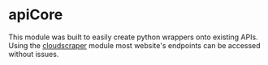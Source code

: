 # apiCore

This module was built to easily create python wrappers onto existing APIs.
Using the [cloudscraper](https://github.com/VeNoMouS/cloudscraper) module most website's endpoints can be accessed without issues.